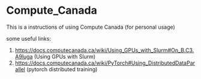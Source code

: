 # Compute_Canada
This is a instructions of using Compute Canada (for personal usage)


some useful links: 
1. https://docs.computecanada.ca/wiki/Using_GPUs_with_Slurm#On_B.C3.A9luga (Using GPUs with Slurm)
2. https://docs.computecanada.ca/wiki/PyTorch#Using_DistributedDataParallel (pytorch distributed training)

